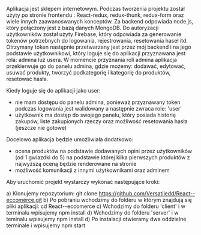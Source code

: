Aplikacja jest sklepem internetowym. Podczas tworzenia projektu został użyty po stronie frontendu : React-redux, redux-thunk, redux-form oraz wiele innych zaawanoswanych konceptów. Za backend odpowiada node.js, który połączony jest z bazą danych MongoDB. Do autoryzacji użytkowników został użyty Firebase, który odpowiada za generowanie tokenów potrzebnych do logowania, rejestrowania, resetowania haseł itd. Otrzymany token następnie przetwarzany jest przez mój backend i na jego podstawie użytkownikowi, który loguje się do aplikacji przyznawana jest rola: admina luż usera. W momencie przyznania roli admina aplikacja przekierwuje go do panelu admina, gdzie możemy: dodawać, edytować, usuwać produkty, tworzyć podkategorię i kategorię do produktów, resetować hasła.

Kiedy loguje się do aplikacji jako user:

- nie mam dostępu do panelu admina, ponieważ przyznawany token podczas logowania jest walidowany a następnie zwraca role: 'user'
- użytkownik ma dostęp do swojego panelu, który posiada historię zakupów, liste zakupionych rzeczy oraz możliwość resetowania hasła (jeszcze nie gotowe)

Docelowo aplikacja będzie umożliwiała dodatkowo:

- ocena produktów na podstawie dodawanych opini przez użytkowników (od 1 gwiazdki do 5) na podstawie której kilka pierwszych produktów z najwyższą oceną będzie renderowane na stronie
- możliwość komunikacji z innymi użytkownikami oraz adminem

Aby uruchomić projekt wystarczy wykonać następujące kroki:

a) Klonujemy repozytorium: git clone https://github.com/Versatiledd/React--eccomerce.git
b) Po pobraniu wchodzimy do folderu w którym znajdują się pliki aplikacji: cd React--eccomerce
c) Wchodzimy do folderu 'client' i w terminalu wpisujemy npm install
d) Wchodzimy do folderu 'server' i w teminalu wpisujemy npm install
d) Po instalacji otwieramy dwa oddzielne terminale i wpisujemy npm start
